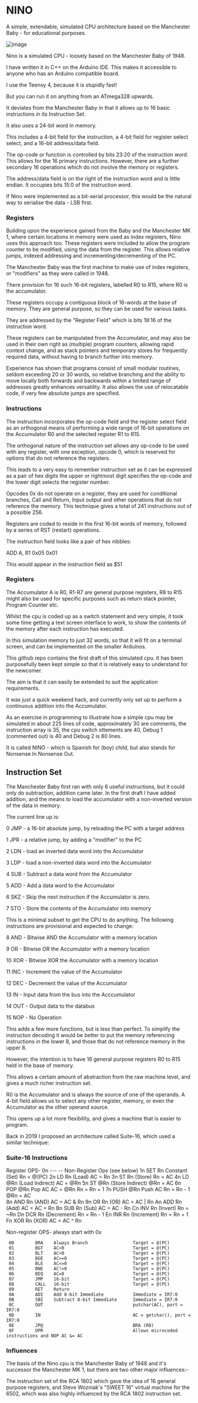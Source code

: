 # NINO
A simple, extendable, simulated CPU architecture based on the Manchester Baby - for educational purposes.

![image](https://github.com/user-attachments/assets/d1b11eae-a15b-48b8-b2c7-5d4763270421)

Nino  is a simulated CPU - loosely based on the Manchester Baby of 1948.

I have written it in C++ on the Arduino IDE. This makes it accessible to anyone who has an Arduino compatible board.

I use the Teensy 4, because it is stupidly fast! 

But you can run it on anything from an ATmega328 upwards.

It deviates from the Manchester Baby in that it allows up to 16 basic instructions in its Instruction Set. 

It also uses a 24-bit word in memory.  

This includes a 4-bit field for the instruction, a 4-bit field for register select select, and a 16-bit address/data field.

The op-code or function is controlled by bits 23:20 of the instruction word. This allows for the 16 primary instructions. However, there are a further secondary 16 operations which do not involve the memory or registers.

The address/data field is on the right of the instruction word and is little endian.  It occupies bits 15:0 of the instruction word.

If Nino were implemented as a bit-serial processor, this would be the natural way to serialise the data - LSB first.

### Registers

Building upon the experience gained from the Baby and the Manchester MK 1, where certain locations in memory were used as index registers, Nino uses this approach too. These registers were included to allow the program counter to be modified, using the data from the register. This allows relative jumps, indexed addressing and incrementing/decrementing of the PC. 

The Manchester Baby was the first machine to make use of index registers, or "modifiers" as they were called in 1948.

There provision for 16 such 16-bit registers, labelled R0 to R15, where R0 is the accumulator.

These registers occupy a contiguous block of 16-words at the base of memory. They are general purpose, so they can be used for various tasks. 

They are addressed by the "Register Field" which is bits 19:16 of the instruction word.

These registers can be manipulated from the Accumulator, and may also be used in their own right as (multiple) program counters, allowing rapid context change, and as stack pointers and temporary stores for frequently required data, without having to branch further into memory.

Experience has shown that programs consist of small modular routines, seldom exceeding 20 or 30 words, so relative branching and the ability to move locally both forwards and backwards within a limited range of addresses greatly enhances versatility. It also allows the use of relocatable code, if very few absolute jumps are specified.

### Instructions

The instruction incorporates the op-code field and the register select field as an orthogonal means of performing a wide range of 16-bit operations on the Accumulator R0 and the selected register R1 to R15. 

The orthogonal nature of the instruction set allows any op-code to be used with any register, with one exception, opcode 0, which is reserved for options that do not reference the registers.

This leads to a very easy to remember instruction set as it can be expressed as a pair of hex digits the upper or rightmost digit specifies the op-code and the lower digit selects the register number. 

Opcodes 0x do not operate on a register, they are used for conditional branches, Call and Return, Input output and other operations that do not reference the memory. This technique gives a total of 241 instructions out of a possible 256.

Registers are coded to reside in the first 16-bit words of memory, followed by a series of RST (restart) operations.

The instruction field looks like a pair of hex nibbles:

ADD A, R1
0x05 0x01

This would appear in the instruction field as $51

### Registers

The Accumulator A  is R0,  R1-R7 are general purpose registers, R8 to R15 might also be used for specific purposes such as return stack pointer, Program Counter etc.

Whilst the cpu is coded up as a switch statement and very simple, it took some time getting a text screen interface to work, to show the contents of the memory after each instruction has executed.

In this simulation memory to just 32 words, so that it will fit on a terminal screen, and can be implemented on the smaller Arduinos.

This github repo contains the first draft of this simulated cpu. It has been purposefully been kept simple so that it is relatively easy to understand for the newcomer.

The aim is that it can easily be extended to suit the application requirements.

It was just a quick weekend hack, and currently only set up to perform a continuous addition into the Accumulator.

As an exercise in programming to illustrate how a simple cpu may be simulated in about 225 lines of code, approximately 30 are comments, the instruction array is 35, the cpu switch sttements are 40, Debug 1 (commented out) is 40 and Debug 2 is 80 lines.

It is called NINO - which is Spanish for (boy) child, but also stands for Nonsense In Nonsense Out.

## Instruction Set

The Manchester Baby first ran with only 6 useful instructions, but it could only do subtraction, addition came later. In the first draft I have added addition, and the means to load the accumulator with a non-inverted version of the data in memory.

The current line up is:

0    JMP    - a 16-bit absolute jump, by reloading the PC with a target address

1    JPR    - a relative jump, by adding a "modifier" to the PC

2    LDN    - load an inverted data word into the Accumulator

3    LDP    - load a non-inverted data word into the Accumulator

4    SUB    - Subtract a data word from the Accumulator

5    ADD    - Add a data word to the Accumulator

6    SKZ    - Skip the next instruction if the Accumulator is zero.

7    STO    - Store the contents of the Accumulator into memory

This is a minimal subset to get the CPU to do anything. The following instructions are provisional and expected to change:

8    AND    - Bitwise AND the Accumulator with a memory location

9    OR     - Bitwise OR the Accumulator with a memory location

10   XOR    - Bitwise XOR the Accumulator with a memory location

11   INC    - Increment the value of the Accumulator

12   DEC    - Decrement the value of the Accumulator

13   IN     - Input data from the bus into the Acccumulator

14   OUT    - Output data to the databus

15   NOP    - No Operation

This adds a few more functions, but is less than perfect. To simplify the instructon decoding it would be better to put the memory referencing instructions in the lower 8, and those that do not reference memory in the upper 8.

However, the intention is to have 16 general purpose registers R0 to R15 held in the base of memory.

This allows a certain amount of abstraction from the raw machine level, and gives a much richer instruction set. 

R0 is the Accumulator and is always the source of one of the operands. A 4-bit field allows us to select any other register, memory, or even the Accumulator as the other operand source.

This opens up a lot more flexibility, and gives a machine that is easier to program.

Back in 2019 I proposed an architecture called Suite-16, which used a similar technique:

### Suite-16 Instructions

Register OPS-
     0n        ---       --     Non-Register Ops (see below)
     1n        SET       Rn     Constant  (Set)         Rn = @(PC)
     2n        LD        Rn     (Load)                  AC = Rn
     3n        ST        Rn     (Store)                 Rn = AC
     4n        LD        @Rn    (Load Indirect)         AC = @Rn
     5n        ST        @Rn    (Store Indirect)        @Rn = AC
     6n        POP       @Rn    Pop  AC                 AC = @Rn  Rn = Rn + 1
     7n        PUSH      @Rn    Push AC                 Rn = Rn - 1  @Rn = AC  
     8n        AND       Rn     (AND)                   AC = AC & Rn 
     9n        OR        Rn     (OR)                    AC = AC | Rn 
     An        ADD       Rn     (Add)                   AC = AC + Rn
     Bn        SUB       Rn     (Sub)                   AC = AC - Rn
     Cn        INV       Rn     (Invert)                Rn = ~Rn
     Dn        DCR       Rn     (Decrement)             Rn = Rn - 1
     En        INR       Rn     (Increment)             Rn = Rn + 1
     Fn        XOR       Rn     (XOR)                   AC = AC ^ Rn
     
Non-register OPS- always start with 0x

     00        BRA    Always Branch                 Target = @(PC)
     01        BGT    AC>0                          Target = @(PC)
     02        BLT    AC<0                          Target = @(PC)
     03        BGE    AC>=0                         Target = @(PC)
     04        BLE    AC<=0                         Target = @(PC)
     05        BNE    AC!=0                         Target = @(PC)
     06        BEQ    AC=0                          Target = @(PC)   
     07        JMP    16-bit                        Target = @(PC)
     08        CALL   16-bit                        Target = @(PC)
     09        RET    Return
     0A        ADI    Add 8-bit Immediate           Immediate = IR7:0
     0B        SBI    Subtract 8-bit Immediate      Immediate = IR7:0
     0C        OUT                                  putchar(AC), port = IR7:0
     0D        IN                                   AC = getchar(), port = IR7:0
     0E        JP@                                  BRA (R0)
     0F        OPR                                  Allows microcoded instructions and NOP AC &= AC

### Influences

The basis of the Nino cpu is the Manchester Baby of 1948 and it's successor the Manchester MK 1, but there are two other major influences:- 

The instruction set of the RCA 1802 which gave the idea of 16 general purpose registers, and Steve Wozniak's "SWEET 16" virtual machine for the 6502, which was also highly influenced by the RCA 1802 instruction set.





